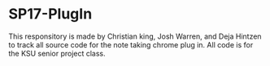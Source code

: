 # SP17-PlugIn
This responsitory is made by Christian king, Josh Warren, and Deja Hintzen to track all source code for the note taking chrome plug in. All code is for the KSU senior project class.

